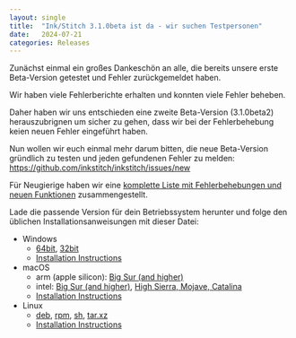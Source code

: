 ```yaml
---
layout: single
title:  "Ink/Stitch 3.1.0beta ist da - wir suchen Testpersonen"
date:   2024-07-21
categories: Releases
---
```

Zunächst einmal ein großes Dankeschön an alle, die bereits unsere erste Beta-Version getestet und Fehler zurückgemeldet haben.

Wir haben viele Fehlerberichte erhalten und konnten viele Fehler beheben.

Daher haben wir uns entschieden eine zweite Beta-Version (3.1.0beta2) herauszubrignen um sicher zu gehen, dass wir bei der Fehlerbehebung keien neuen Fehler eingeführt haben.

Nun wollen wir euch einmal mehr darum bitten, die neue Beta-Version gründlich zu testen und jeden gefundenen Fehler zu melden: <https://github.com/inkstitch/inkstitch/issues/new>

Für Neugierige haben wir eine [komplette Liste mit Fehlerbehebungen und neuen Funktionen](/upcoming) zusammengestellt.

Lade die passende Version für dein Betriebssystem herunter und folge den üblichen Installationsanweisungen mit dieser Datei:

* Windows
  * [64bit](https://github.com/inkstitch/inkstitch/releases/download/dev-build-v3.1.0beta2/inkstitch-v3.1.0beta2-windows-64bit.exe), [32bit](https://github.com/inkstitch/inkstitch/releases/download/dev-build-v3.1.0beta2/inkstitch-v3.1.0beta2-windows-32bit.exe)
  * [Installation Instructions](/docs/install-windows/)
* macOS
  * arm (apple silicon): [Big Sur (and higher)](https://github.com/inkstitch/inkstitch/releases/download/dev-build-v3.1.0beta2/inkstitch-v3.1.0beta2-osx-arm64.pkg)
  * intel: [Big Sur (and higher)](https://github.com/inkstitch/inkstitch/releases/download/dev-build-v3.1.0beta2/inkstitch-v3.1.0beta2-osx-x86_64.pkg), [High Sierra, Mojave, Catalina](https://github.com/inkstitch/inkstitch/releases/download/dev-build-v3.1.0beta2/inkstitch-3.1.0beta2-macOS-high-sierra-catalina-osx-x86_64.pkg)
  * [Installation Instructions](/docs/install-macos/)
* Linux
  * [deb](https://github.com/inkstitch/inkstitch/releases/download/dev-build-v3.1.0beta2/inkstitch_0.0.1.v3.1.0beta2_amd64.deb), [rpm](https://github.com/inkstitch/inkstitch/releases/download/dev-build-v3.1.0beta2/inkstitch-0.0.1_v3.1.0beta2-1.x86_64.rpm), [sh](https://github.com/inkstitch/inkstitch/releases/download/dev-build-v3.1.0beta2/inkstitch-0.0.1-v3.1.0beta2-linux.sh), [tar.xz](https://github.com/inkstitch/inkstitch/releases/download/dev-build-v3.1.0beta2/inkstitch-0.0.1-v3.1.0beta2-linux.tar.xz)
  * [Installation Instructions](/docs/install-linux/)
